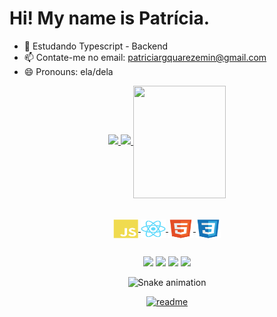 <h1> Hi! My name is Patrícia. </h1>


- 🌱 Estudando Typescript - Backend
- 📫 Contate-me no email: patriciargquarezemin@gmail.com
- 😄 Pronouns: ela/dela

<div align="center">
  <a href="https://github.com/Paty-quarezemin">
  <img height="180em" src="https://github-readme-stats.vercel.app/api?username=Paty-quarezemin&show_icons=true&theme=tokyonight&include_all_commits=true&count_private=true"/>
  <img height="180em" src="https://github-readme-stats.vercel.app/api/top-langs/?username=Paty-quarezemin&layout=compact&langs_count=7&theme=tokyonight"/>
   <img align="center" width="148" height="180" src="https://media1.tenor.com/images/68e8337fb4eb7e40645d832c64762a8b/tenor.gif?itemid=19443613">
</div>
   <br>
<div  align="center"> 
 <div style="display: inline_block"><br>
  <img align="center" alt="Paty-Js" height="30" width="40" src="https://raw.githubusercontent.com/devicons/devicon/master/icons/javascript/javascript-plain.svg">
  <img align="center" alt="Paty-React" height="30" width="40" src="https://raw.githubusercontent.com/devicons/devicon/master/icons/react/react-original.svg">
  <img align="center" alt="Paty-HTML" height="30" width="40" src="https://raw.githubusercontent.com/devicons/devicon/master/icons/html5/html5-original.svg">
  <img align="center" alt="Paty-CSS" height="30" width="40" src="https://raw.githubusercontent.com/devicons/devicon/master/icons/css3/css3-original.svg">
  </div>
  
##
  
  <div>
  <a href="https://instagram.com/patyrohwedder" target="_blank"><img src="https://img.shields.io/badge/-Instagram-%23E4405F?style=for-the-badge&logo=instagram&logoColor=white" target="_blank"></a>
  <a href="https://discord.gg/wagxzStdcR" target="_blank"><img src="https://img.shields.io/badge/Discord-7289DA?style=for-the-badge&logo=discord&logoColor=white" target="_blank"></a> 
  <a href = "mailto:patriciargquarezemin@gmail.com"><img src="https://img.shields.io/badge/-Gmail-%23333?style=for-the-badge&logo=gmail&logoColor=white" target="_blank"></a>
  <a href="https://www.linkedin.com/feed/?trk=404_page" target="_blank"><img src="https://img.shields.io/badge/-LinkedIn-%230077B5?style=for-the-badge&logo=linkedin&logoColor=white" target="_blank"></a> 
  
  ![Snake animation](https://github.com/Paty-quarezemin/Paty-quarezemin/blob/output/github-contribution-grid-snake.svg)
 
</div>
 
[![readme](https://github-readme-stats.vercel.app/api/pin/?username=PATY-QUAREZEMIN&repo=PATY-QUAREZEMIN&theme=react)](https://github.com/PATY-QUAREZEMIN/PATY-QUAREZEMIN)
